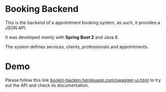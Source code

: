 # Booking Backend

This is the backend of a appointment booking system, as such, it provides a JSON API.

It was developed mainly with **Spring Boot 2** and Java 8.

The system defines services, clients, professionals and appointments.

# Demo

Please follow this link [bookin-backen.herokuapp.com/swagger-ui.html](bookin-backen.herokuapp.com/swagger-ui.html) to try out the API and check its documentation.
